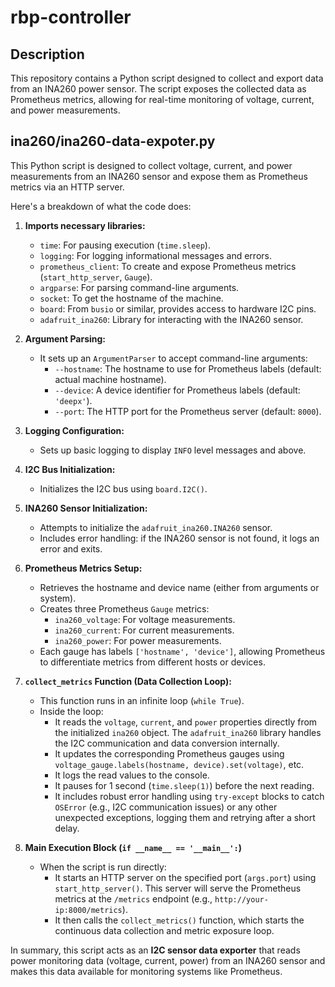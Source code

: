 # rbp-controller

## Description
This repository contains a Python script designed to collect and export data from an INA260 power sensor. The script exposes the collected data as Prometheus metrics, allowing for real-time monitoring of voltage, current, and power measurements.

## ina260/ina260-data-expoter.py
This Python script is designed to collect voltage, current, and power measurements from an INA260 sensor and expose them as Prometheus metrics via an HTTP server.

Here's a breakdown of what the code does:

1.  **Imports necessary libraries:**
    *   `time`: For pausing execution (`time.sleep`).
    *   `logging`: For logging informational messages and errors.
    *   `prometheus_client`: To create and expose Prometheus metrics (`start_http_server`, `Gauge`).
    *   `argparse`: For parsing command-line arguments.
    *   `socket`: To get the hostname of the machine.
    *   `board`: From `busio` or similar, provides access to hardware I2C pins.
    *   `adafruit_ina260`: Library for interacting with the INA260 sensor.

2.  **Argument Parsing:**
    *   It sets up an `ArgumentParser` to accept command-line arguments:
        *   `--hostname`: The hostname to use for Prometheus labels (default: actual machine hostname).
        *   `--device`: A device identifier for Prometheus labels (default: `'deepx'`).
        *   `--port`: The HTTP port for the Prometheus server (default: `8000`).

3.  **Logging Configuration:**
    *   Sets up basic logging to display `INFO` level messages and above.

4.  **I2C Bus Initialization:**
    *   Initializes the I2C bus using `board.I2C()`.

5.  **INA260 Sensor Initialization:**
    *   Attempts to initialize the `adafruit_ina260.INA260` sensor.
    *   Includes error handling: if the INA260 sensor is not found, it logs an error and exits.

6.  **Prometheus Metrics Setup:**
    *   Retrieves the hostname and device name (either from arguments or system).
    *   Creates three Prometheus `Gauge` metrics:
        *   `ina260_voltage`: For voltage measurements.
        *   `ina260_current`: For current measurements.
        *   `ina260_power`: For power measurements.
    *   Each gauge has labels `['hostname', 'device']`, allowing Prometheus to differentiate metrics from different hosts or devices.

7.  **`collect_metrics` Function (Data Collection Loop):**
    *   This function runs in an infinite loop (`while True`).
    *   Inside the loop:
        *   It reads the `voltage`, `current`, and `power` properties directly from the initialized `ina260` object. The `adafruit_ina260` library handles the I2C communication and data conversion internally.
        *   It updates the corresponding Prometheus gauges using `voltage_gauge.labels(hostname, device).set(voltage)`, etc.
        *   It logs the read values to the console.
        *   It pauses for 1 second (`time.sleep(1)`) before the next reading.
        *   It includes robust error handling using `try-except` blocks to catch `OSError` (e.g., I2C communication issues) or any other unexpected exceptions, logging them and retrying after a short delay.

8.  **Main Execution Block (`if __name__ == '__main__':`)**
    *   When the script is run directly:
        *   It starts an HTTP server on the specified port (`args.port`) using `start_http_server()`. This server will serve the Prometheus metrics at the `/metrics` endpoint (e.g., `http://your-ip:8000/metrics`).
        *   It then calls the `collect_metrics()` function, which starts the continuous data collection and metric exposure loop.

In summary, this script acts as an **I2C sensor data exporter** that reads power monitoring data (voltage, current, power) from an INA260 sensor and makes this data available for monitoring systems like Prometheus.
